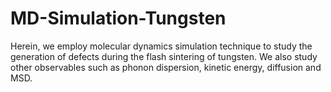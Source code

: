 # MD-Simulation-Tungsten
Herein, we employ molecular dynamics simulation technique to study the generation of defects during the flash sintering of tungsten. We also study other observables such as phonon dispersion, kinetic energy, diffusion and MSD.

